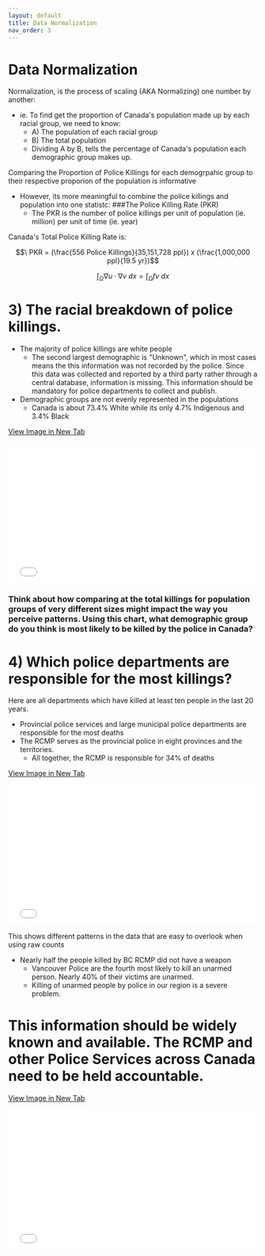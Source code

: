 ```yaml
---
layout: default
title: Data Normalization
nav_order: 3
---
```

# Data Normalization

Normalization, is the process of scaling (AKA Normalizing) one number by another:
* ie. To find get the proportion of Canada's population made up by each racial group, we need to know:
     * A) The population of each racial group
     * B) The total population
  * Dividing A by B, tells the percentage of Canada's population each demographic group makes up.

Comparing the Proportion of Police Killings for each demogrpahic group to their respective proporion of the population is informative
* However, its more meaningful to combine the police killings and population into one statistc: ###The Police Killing Rate (PKR)
  * The PKR is the number of police killings per unit of population (ie. million) per unit of time (ie. year)

Canada's Total Police Killing Rate is: 
<!-- \begin{align} -->

$$\ PKR = (\frac{556 Police Killings}{35,151,728 ppl}) x (\frac{1,000,000 ppl}{19.5 yr})$$

$$\int_\Omega \nabla u \cdot \nabla v~dx = \int_\Omega fv~dx$$
<!-- \ PKR & = (\frac{Total Police Killings}{Total Population}) x (\frac{1,000,000 ppl}{19.5 yr})$ \\ -->
<!-- \end{2align} -->






# 3) The racial breakdown of police killings.
* The majority of police killings are white people
    * The second largest demographic is "Unknown", which in most cases means the this information was not recorded by the police.  Since this data was collected and reported by a third party rather through a central database, information is missing.  This information should be mandatory for police departments to collect and publish.
* Demographic groups are not evenly represented in the populations
    * Canada is about 73.4% White while its only 4.7% Indigenous and 3.4% Black



<a href="CA_Race.png" target="_blank">View Image in New Tab</a>

<div style="overflow: hidden;
  padding-top: 56.25%;
  position: relative">
  <iframe src="CA_Race.png" title="Processes" scrolling="no" frameborder="0"
    style="border: 0;
   height: 100%;
   left: 0;
   position: absolute;
   top: 0;
   width: 100%;">
   <p>Your browser does not support iframes.</p>
 </iframe>
</div>

### Think about how comparing at the total killings for population groups of very different sizes might impact the way you perceive patterns.  Using this chart, what demographic group do you think is most likely to be killed by the police in Canada?

# 4) Which police departments are responsible for the most killings?
Here are all departments which have killed at least ten people in the last 20 years.
* Provincial police services and large municipal police departments are responsible for the most deaths
* The RCMP serves as the provincial police in eight provinces and the territories.
    * All together, the RCMP is responsible for 34% of deaths 



<a href="CA_PoliceServices.png" target="_blank">View Image in New Tab</a>

<div style="overflow: hidden;
  padding-top: 56.25%;
  position: relative">
  <iframe src="CA_PoliceServices.png" title="Processes" scrolling="no" frameborder="0"
    style="border: 0;
   height: 100%;
   left: 0;
   position: absolute;
   top: 0;
   width: 100%;">
   <p>Your browser does not support iframes.</p>
 </iframe>
</div>



This shows different patterns in the data that are easy to overlook when using raw counts
* Nearly half the people killed by BC RCMP did not have a weapon
    * Vancouver Police are the fourth most likely to kill an unarmed person.  Nearly 40% of their victims are unarmed.
    * Killing of unarmed people by police in our region is a severe problem.
    
# This information should be widely known and available.  The RCMP and other Police Services across Canada need to be held accountable.

<a href="CA_UnarmedFraction.png" target="_blank">View Image in New Tab</a>

<div style="overflow: hidden;
  padding-top: 56.25%;
  position: relative">
  <iframe src="CA_UnarmedFraction.png" title="Processes" scrolling="no" frameborder="0"
    style="border: 0;
   height: 100%;
   left: 0;
   position: absolute;
   top: 0;
   width: 100%;">
   <p>Your browser does not support iframes.</p>
 </iframe>
</div>
